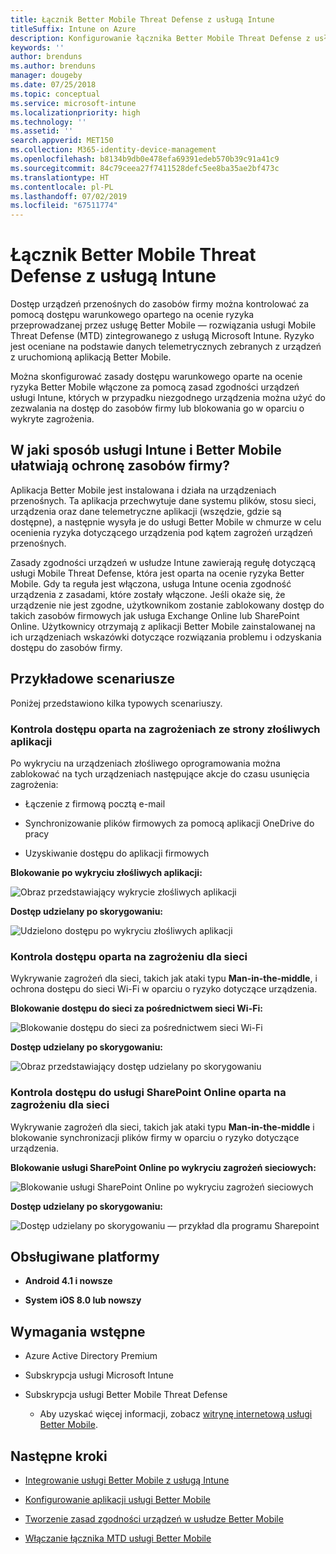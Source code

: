 ```yaml
---
title: Łącznik Better Mobile Threat Defense z usługą Intune
titleSuffix: Intune on Azure
description: Konfigurowanie łącznika Better Mobile Threat Defense z usługą Intune.
keywords: ''
author: brenduns
ms.author: brenduns
manager: dougeby
ms.date: 07/25/2018
ms.topic: conceptual
ms.service: microsoft-intune
ms.localizationpriority: high
ms.technology: ''
ms.assetid: ''
search.appverid: MET150
ms.collection: M365-identity-device-management
ms.openlocfilehash: b8134b9db0e478efa69391edeb570b39c91a41c9
ms.sourcegitcommit: 84c79ceea27f7411528defc5ee8ba35ae2bf473c
ms.translationtype: HT
ms.contentlocale: pl-PL
ms.lasthandoff: 07/02/2019
ms.locfileid: "67511774"
---
```

# <a name="better-mobile-threat-defense-connector-with-intune"></a>Łącznik Better Mobile Threat Defense z usługą Intune

Dostęp urządzeń przenośnych do zasobów firmy można kontrolować za pomocą dostępu warunkowego opartego na ocenie ryzyka przeprowadzanej przez usługę Better Mobile — rozwiązania usługi Mobile Threat Defense (MTD) zintegrowanego z usługą Microsoft Intune. Ryzyko jest oceniane na podstawie danych telemetrycznych zebranych z urządzeń z uruchomioną aplikacją Better Mobile.

Można skonfigurować zasady dostępu warunkowego oparte na ocenie ryzyka Better Mobile włączone za pomocą zasad zgodności urządzeń usługi Intune, których w przypadku niezgodnego urządzenia można użyć do zezwalania na dostęp do zasobów firmy lub blokowania go w oparciu o wykryte zagrożenia.

## <a name="how-do-intune-and-better-mobile-help-protect-your-company-resources"></a>W jaki sposób usługi Intune i Better Mobile ułatwiają ochronę zasobów firmy?

Aplikacja Better Mobile jest instalowana i działa na urządzeniach przenośnych. Ta aplikacja przechwytuje dane systemu plików, stosu sieci, urządzenia oraz dane telemetryczne aplikacji (wszędzie, gdzie są dostępne), a następnie wysyła je do usługi Better Mobile w chmurze w celu ocenienia ryzyka dotyczącego urządzenia pod kątem zagrożeń urządzeń przenośnych.

Zasady zgodności urządzeń w usłudze Intune zawierają regułę dotyczącą usługi Mobile Threat Defense, która jest oparta na ocenie ryzyka Better Mobile. Gdy ta reguła jest włączona, usługa Intune ocenia zgodność urządzenia z zasadami, które zostały włączone. Jeśli okaże się, że urządzenie nie jest zgodne, użytkownikom zostanie zablokowany dostęp do takich zasobów firmowych jak usługa Exchange Online lub SharePoint Online. Użytkownicy otrzymają z aplikacji Better Mobile zainstalowanej na ich urządzeniach wskazówki dotyczące rozwiązania problemu i odzyskania dostępu do zasobów firmy.

## <a name="sample-scenarios"></a>Przykładowe scenariusze

Poniżej przedstawiono kilka typowych scenariuszy.

### <a name="control-access-based-on-threats-from-malicious-apps"></a>Kontrola dostępu oparta na zagrożeniach ze strony złośliwych aplikacji

Po wykryciu na urządzeniach złośliwego oprogramowania można zablokować na tych urządzeniach następujące akcje do czasu usunięcia zagrożenia:

-   Łączenie z firmową pocztą e-mail

-   Synchronizowanie plików firmowych za pomocą aplikacji OneDrive do pracy

-   Uzyskiwanie dostępu do aplikacji firmowych

**Blokowanie po wykryciu złośliwych aplikacji:**

![Obraz przedstawiający wykrycie złośliwych aplikacji](./media/better_mobile_maliciousapps_blocked.png)

**Dostęp udzielany po skorygowaniu:**

![Udzielono dostępu po wykryciu złośliwych aplikacji](./media/better_mobile_maliciousapps_unblocked.png)

### <a name="control-access-based-on-threat-to-network"></a>Kontrola dostępu oparta na zagrożeniu dla sieci

Wykrywanie zagrożeń dla sieci, takich jak ataki typu **Man-in-the-middle**, i ochrona dostępu do sieci Wi-Fi w oparciu o ryzyko dotyczące urządzenia.

**Blokowanie dostępu do sieci za pośrednictwem sieci Wi-Fi:**

![Blokowanie dostępu do sieci za pośrednictwem sieci Wi-Fi](./media/better_mobile_network_wifi_blocked.png)

**Dostęp udzielany po skorygowaniu:**

![Obraz przedstawiający dostęp udzielany po skorygowaniu](./media/better_mobile_network_wifi_unblocked.png)

### <a name="control-access-to-sharepoint-online-based-on-threat-to-network"></a>Kontrola dostępu do usługi SharePoint Online oparta na zagrożeniu dla sieci

Wykrywanie zagrożeń dla sieci, takich jak ataki typu **Man-in-the-middle** i blokowanie synchronizacji plików firmy w oparciu o ryzyko dotyczące urządzenia.

**Blokowanie usługi SharePoint Online po wykryciu zagrożeń sieciowych:**

![Blokowanie usługi SharePoint Online po wykryciu zagrożeń sieciowych](./media/better_mobile_network_spo_blocked.png)

**Dostęp udzielany po skorygowaniu:**

![Dostęp udzielany po skorygowaniu — przykład dla programu Sharepoint](./media/better_mobile_network_spo_unblocked.png)

## <a name="supported-platforms"></a>Obsługiwane platformy

-   **Android 4.1 i nowsze**

-   **System iOS 8.0 lub nowszy**

## <a name="prerequisites"></a>Wymagania wstępne

-   Azure Active Directory Premium

-   Subskrypcja usługi Microsoft Intune

-   Subskrypcja usługi Better Mobile Threat Defense

    -   Aby uzyskać więcej informacji, zobacz [witrynę internetową usługi Better Mobile](https://www.better.mobi/).

## <a name="next-steps"></a>Następne kroki

- [Integrowanie usługi Better Mobile z usługą Intune](better-mobile-mtd-connector-integration.md)

- [Konfigurowanie aplikacji usługi Better Mobile](mtd-apps-ios-app-configuration-policy-add-assign.md)

- [Tworzenie zasad zgodności urządzeń w usłudze Better Mobile](mtd-device-compliance-policy-create.md)

- [Włączanie łącznika MTD usługi Better Mobile](mtd-connector-enable.md)
